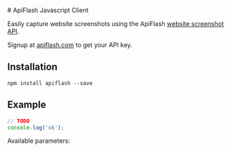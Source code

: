                                                                                                                                                                                                                                                                                                                                          # ApiFlash Javascript Client

Easily capture website screenshots using the ApiFlash [website screenshot API](https://apiflash.com). 

Signup at [apiflash.com](https://apiflash.com) to get your API key.

## Installation

```
npm install apiflash --save
```

## Example

```js
// TODO
console.log('ok');
```

Available parameters: